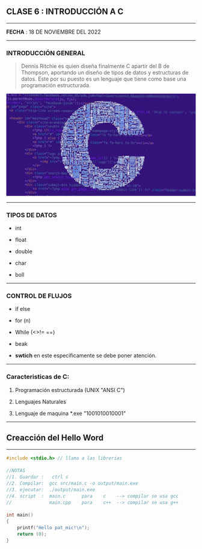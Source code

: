 ## CLASE 6 : **INTRODUCCIÓN A C**
____
**FECHA** : 18 DE NOVIEMBRE DEL 2022
___
### INTRODUCCIÓN GENERAL 
>Dennis Ritchie es  quien diseña finalmente C apartir del B de Thompson, aportando un diseño de tipos de datos y estructuras de datos. Este por su puesto es un lenguaje que tiene como base una programación estructurada.

![c programa  ](C%20programa.jpg " Programa en c")
___
### TIPOS DE DATOS
* int

* float
* double
* char
* boll
____
### CONTROL DE FLUJOS 
* if else

* for (n)

* While (<>!= ==)
* beak 
* **swtich** en este especificamente se debe poner atención.
____
### Caracteristicas de C:
1. Programación estructurada (UNIX "ANSI C")

2. Lenguajes Naturales
3. Lenguaje de maquina *.exe "1001010010001"
____
## Creacción del Hello Word 
___
```c
#include <stdio.h> // llama a las librerias

//NOTAS
//1. Guardar :   ctrl s
//2. Compilar:  gcc src/main.c -o output/main.exe
//3. ejecutar:  ./output/main.exe
//4. script  :  main.c  	para    c 	 --> compilar se usa gcc 
//				main.cpp  	para	c++  --> compilar se usa g++

int main()
{
	printf("Hello pat_mic!\n");
	return (0);
} 
```

